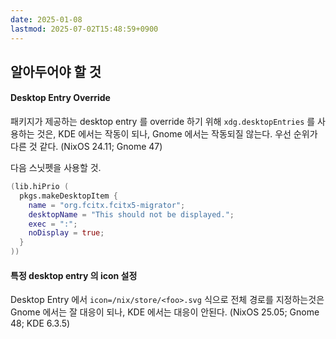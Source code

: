 ```yaml
---
date: 2025-01-08
lastmod: 2025-07-02T15:48:59+0900
---
```


## 알아두어야 할 것

#### Desktop Entry Override

패키지가 제공하는 desktop entry 를 override 하기 위해 `xdg.desktopEntries` 를 사용하는 것은, KDE 에서는 작동이 되나, Gnome 에서는 작동되질 않는다. 우선 순위가 다른 것 같다. (NixOS 24.11; Gnome 47)

다음 스닛펫을 사용할 것.

```nix
(lib.hiPrio (
  pkgs.makeDesktopItem {
    name = "org.fcitx.fcitx5-migrator";
    desktopName = "This should not be displayed.";
    exec = ":";
    noDisplay = true;
  }
))
```

#### 특정 desktop entry 의 icon 설정

Desktop Entry 에서 `icon=/nix/store/<foo>.svg` 식으로 전체 경로를 지정하는것은 Gnome 에서는 잘 대응이 되나, KDE 에서는 대응이 안된다. (NixOS 25.05; Gnome 48; KDE 6.3.5)
